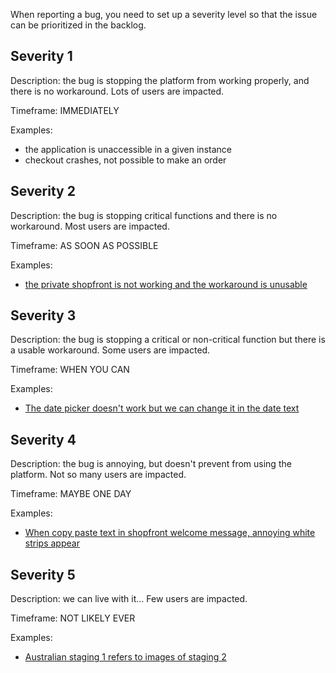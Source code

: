 When reporting a bug, you need to set up a severity level so that the issue can be prioritized in the backlog.

## Severity 1
Description: the bug is stopping the platform from working properly, and there is no workaround. Lots of users are impacted.

Timeframe: IMMEDIATELY

Examples:
- the application is unaccessible in a given instance
- checkout crashes, not possible to make an order

## Severity 2
Description: the bug is stopping critical functions and there is no workaround. Most users are impacted.

Timeframe: AS SOON AS POSSIBLE

Examples:
- [the private shopfront is not working and the workaround is unusable](https://github.com/openfoodfoundation/openfoodnetwork/issues/1493)

## Severity 3
Description: the bug is stopping a critical or non-critical function but there is a usable workaround. Some users are impacted.

Timeframe: WHEN YOU CAN

Examples:
- [The date picker doesn't work but we can change it in the date text](https://github.com/openfoodfoundation/openfoodnetwork/issues/1924)

## Severity 4
Description: the bug is annoying, but doesn't prevent from using the platform. Not so many users are impacted.

Timeframe: MAYBE ONE DAY

Examples:
- [When copy paste text in shopfront welcome message, annoying white strips appear](https://github.com/openfoodfoundation/openfoodnetwork/issues/1860)

## Severity 5
Description: we can live with it... Few users are impacted.

Timeframe: NOT LIKELY EVER

Examples:
- [Australian staging 1 refers to images of staging 2](https://github.com/openfoodfoundation/openfoodnetwork/issues/394)